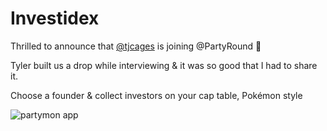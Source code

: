 # Investidex

Thrilled to announce that [@tjcages](https://twitter.com/tjcages) is joining @PartyRound 🎉

Tyler built us a drop while interviewing & it was so good that I had to share it. 

Choose a founder & collect investors on your cap table, Pokémon style 

![partymon app](https://pbs.twimg.com/media/FPwQxMgVEAAbFCc?format=jpg&name=4096x4096)
